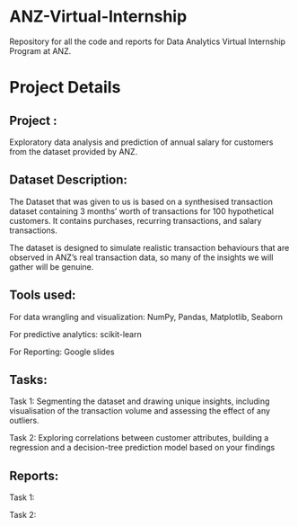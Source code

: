 # ANZ-Virtual-Internship
Repository for all the code and reports for Data Analytics Virtual Internship Program at ANZ.


# Project Details 

## Project : 

Exploratory data analysis and prediction of annual salary for customers from the dataset provided by ANZ.

## Dataset Description:

The Dataset that was given to us is based on a synthesised transaction dataset containing 3 months’ worth of transactions for 100 hypothetical customers. It contains purchases, recurring transactions, and salary transactions.

The dataset is designed to simulate realistic transaction behaviours that are observed in ANZ’s real transaction data, so many of the insights we will gather will be genuine.

## Tools used:

For data wrangling and visualization: NumPy, Pandas, Matplotlib, Seaborn

For predictive analytics: scikit-learn

For Reporting: Google slides

## Tasks: 

Task 1: Segmenting the dataset and drawing unique insights, including visualisation of the transaction volume and assessing the effect of any outliers. 

Task 2: Exploring correlations between customer attributes, building a regression and a decision-tree prediction model based on your findings

## Reports:

Task 1: 

Task 2:

##
